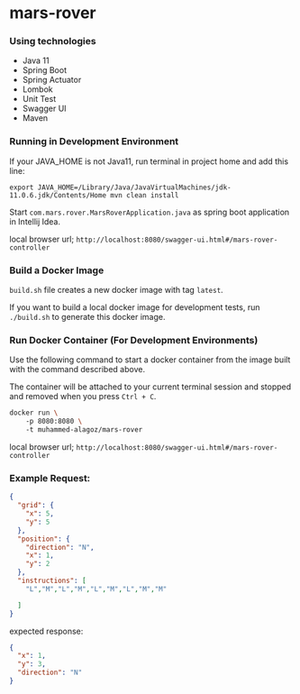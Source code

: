 # mars-rover
### Using technologies
- Java 11
- Spring Boot
- Spring Actuator
- Lombok
- Unit Test
- Swagger UI
- Maven

### Running in Development Environment

If your JAVA_HOME is not Java11, run terminal in project home and add this line:

```properties
export JAVA_HOME=/Library/Java/JavaVirtualMachines/jdk-11.0.6.jdk/Contents/Home mvn clean install
```

Start `com.mars.rover.MarsRoverApplication.java` as spring boot application in Intellij Idea.

local browser url; `http://localhost:8080/swagger-ui.html#/mars-rover-controller` 

### Build a Docker Image

`build.sh` file creates a new docker image with tag `latest`.

If you want to build a local docker image for development tests,
run `./build.sh` to generate this docker image.

### Run Docker Container (For Development Environments)

Use the following command to start a docker container 
from the image built with the command described above.

The container will be attached to your current terminal session 
and stopped and removed when you press `Ctrl + C`.

```bash
docker run \ 
    -p 8080:8080 \ 
    -t muhammed-alagoz/mars-rover
```

local browser url; `http://localhost:8080/swagger-ui.html#/mars-rover-controller`

### Example Request:

```json
{
  "grid": {
    "x": 5,
    "y": 5
  },
  "position": {
    "direction": "N",
    "x": 1,
    "y": 2
  },
  "instructions": [
    "L","M","L","M","L","M","L","M","M"

  ]
}
```
expected response:

```json
{
  "x": 1,
  "y": 3,
  "direction": "N"
}
```

